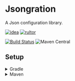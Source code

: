 # Jsongration
A Json configuration library.

[![idea](https://www.elegantobjects.org/intellij-idea.svg)](https://www.jetbrains.com/idea/)
[![rultor](https://www.rultor.com/b/yegor256/rultor)](https://www.rultor.com/p/portlek/SmartInventory)

[![Build Status](https://travis-ci.com/portlek/jsongration.svg?branch=master)](https://travis-ci.com/portlek/jsongration)
![Maven Central](https://img.shields.io/maven-central/v/io.github.portlek/jsongration?label=version)

## Setup

<details>
<summary>Gradle</summary>

```gradle
repositories {
    mavenCentral()
}

dependencies {
    implementation("io.github.portlek:jsongration:${version}")
}
```
</details>

<details>
<summary>Maven</summary>

```xml
<dependencies>
    <dependency>
      <groupId>io.github.portlek</groupId>
      <artifactId>jsongration</artifactId>
      <version>${version}</version>
    </dependency>
</dependencies>
```
</details>
